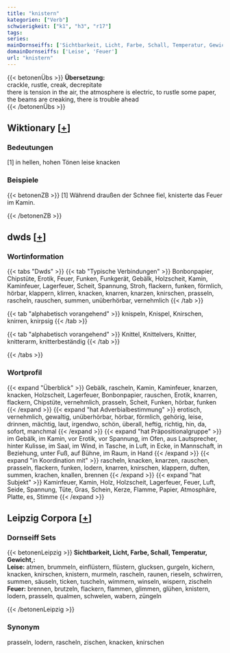 ```yaml
---
title: "knistern"
kategorien: ["Verb"]
schwierigkeit: ["k1", "h3", "r17"]
tags:
series:
mainDornseiffs: ['Sichtbarkeit, Licht, Farbe, Schall, Temperatur, Gewicht,']
domainDornseiffs: ['Leise', 'Feuer']
url: "knistern"
---
```


{{< betonenÜbs >}}
**Übersetzung:**  
crackle, rustle, creak, decrepitate  
there is tension in the air, the atmosphere is electric, to rustle some paper, the beams are creaking, there is trouble ahead  
{{< /betonenÜbs >}}

## Wiktionary [[+](https://de.wiktionary.org/wiki/knistern)]

### Bedeutungen
[1] in hellen, hohen Tönen leise knacken  

### Beispiele
{{< betonenZB >}}
[1] Während draußen der Schnee fiel, knisterte das Feuer im Kamin.  

{{< /betonenZB >}}


## dwds [[+](https://www.dwds.de/wb/knistern)]

### Wortinformation
{{< tabs "Dwds" >}}
{{< tab "Typische Verbindungen" >}}
Bonbonpapier, Chipstüte, Erotik, Feuer, Funken, Funkgerät, Gebälk, Holzscheit, Kamin, Kaminfeuer, Lagerfeuer, Scheit, Spannung, Stroh, flackern, funken, förmlich, hörbar, klappern, klirren, knacken, knarren, knarzen, knirschen, prasseln, rascheln, rauschen, summen, unüberhörbar, vernehmlich
{{< /tab >}}

{{< tab "alphabetisch vorangehend" >}}
knispeln, Knispel, Knirschen, knirren, knirpsig
{{< /tab >}}

{{< tab "alphabetisch vorangehend" >}}
Knittel, Knittelvers, Knitter, knitterarm, knitterbeständig
{{< /tab >}}

{{< /tabs >}}

### Wortprofil
{{< expand "Überblick" >}} Gebälk, rascheln, Kamin, Kaminfeuer, knarzen, knacken, Holzscheit, Lagerfeuer, Bonbonpapier, rauschen, Erotik, knarren, flackern, Chipstüte, vernehmlich, prasseln, Scheit, Funken, hörbar, funken {{< /expand >}}
{{< expand "hat Adverbialbestimmung" >}} erotisch, vernehmlich, gewaltig, unüberhörbar, hörbar, förmlich, gehörig, leise, drinnen, mächtig, laut, irgendwo, schön, überall, heftig, richtig, hin, da, sofort, manchmal {{< /expand >}}
{{< expand "hat Präpositionalgruppe" >}} im Gebälk, im Kamin, vor Erotik, vor Spannung, im Ofen, aus Lautsprecher, hinter Kulisse, im Saal, im Wind, in Tasche, in Luft, in Ecke, in Mannschaft, in Beziehung, unter Fuß, auf Bühne, im Raum, in Hand {{< /expand >}}
{{< expand "in Koordination mit" >}} rascheln, knacken, knarzen, rauschen, prasseln, flackern, funken, lodern, knarren, knirschen, klappern, duften, summen, krachen, knallen, brennen {{< /expand >}}
{{< expand "hat Subjekt" >}} Kaminfeuer, Kamin, Holz, Holzscheit, Lagerfeuer, Feuer, Luft, Seide, Spannung, Tüte, Gras, Schein, Kerze, Flamme, Papier, Atmosphäre, Platte, es, Stimme {{< /expand >}}

## Leipzig Corpora [[+](https://corpora.uni-leipzig.de/en/res?word=knistern&corpusId=deu_newscrawl-public_2018)]

### Dornseiff Sets
{{< betonenLeipzig >}}
**Sichtbarkeit, Licht, Farbe, Schall, Temperatur, Gewicht,:**  
**Leise:** atmen, brummeln, einflüstern, flüstern, glucksen, gurgeln, kichern, knacken, knirschen, knistern, murmeln, rascheln, raunen, rieseln, schwirren, summen, säuseln, ticken, tuscheln, wimmern, winseln, wispern, zischeln  
**Feuer:** brennen, brutzeln, flackern, flammen, glimmen, glühen, knistern, lodern, prasseln, qualmen, schwelen, wabern, züngeln  

{{< /betonenLeipzig >}}

### Synonym
prasseln, lodern, rascheln, zischen, knacken, knirschen

